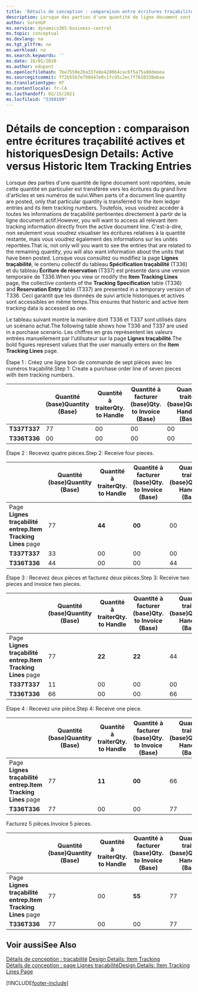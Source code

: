 ```yaml
---
title: 'Détails de conception : comparaison entre écritures traçabilité actives et historiques | Microsoft Docs'
description: Lorsque des parties d'une quantité de ligne document sont reportées, seule cette quantité en particulier est transférée vers les écritures du grand livre d'articles et ses numéros de suivi. Toutefois, vous voudrez accéder à toutes les informations de traçabilité pertinentes directement à partir de la ligne document actif. C'est-à-dire, non seulement vous voudrez visualiser les écritures relatives à la quantité restante, mais vous voudrez également des informations sur les unités reportées. Lorsque vous consultez ou modifiez la page **Lignes traçabilité**, le contenu collectif du tableau **Spécification traçabilité** (T336) et du tableau **Écriture de réservation** (T337) est présenté dans une version temporaire de T336. Ceci garantit que les données de suivi article historiques et actives sont accessibles en même temps.
author: SorenGP
ms.service: dynamics365-business-central
ms.topic: conceptual
ms.devlang: na
ms.tgt_pltfrm: na
ms.workload: na
ms.search.keywords: ''
ms.date: 10/01/2020
ms.author: edupont
ms.openlocfilehash: 7be7550e2ba337e8e4200b4cac6f5a75a80deeea
ms.sourcegitcommit: ff2b55b7e790447e0c1fcd5c2ec7f7610338ebaa
ms.translationtype: HT
ms.contentlocale: fr-CA
ms.lasthandoff: 02/15/2021
ms.locfileid: "5390109"
---
```

# <a name="design-details-active-versus-historic-item-tracking-entries"></a><span data-ttu-id="37ea3-107">Détails de conception : comparaison entre écritures traçabilité actives et historiques</span><span class="sxs-lookup"><span data-stu-id="37ea3-107">Design Details: Active versus Historic Item Tracking Entries</span></span>
<span data-ttu-id="37ea3-108">Lorsque des parties d'une quantité de ligne document sont reportées, seule cette quantité en particulier est transférée vers les écritures du grand livre d'articles et ses numéros de suivi.</span><span class="sxs-lookup"><span data-stu-id="37ea3-108">When parts of a document line quantity are posted, only that particular quantity is transferred to the item ledger entries and its item tracking numbers.</span></span> <span data-ttu-id="37ea3-109">Toutefois, vous voudrez accéder à toutes les informations de traçabilité pertinentes directement à partir de la ligne document actif.</span><span class="sxs-lookup"><span data-stu-id="37ea3-109">However, you will want to access all relevant item tracking information directly from the active document line.</span></span> <span data-ttu-id="37ea3-110">C'est-à-dire, non seulement vous voudrez visualiser les écritures relatives à la quantité restante, mais vous voudrez également des informations sur les unités reportées.</span><span class="sxs-lookup"><span data-stu-id="37ea3-110">That is, not only will you want to see the entries that are related to the remaining quantity, you will also want information about the units that have been posted.</span></span> <span data-ttu-id="37ea3-111">Lorsque vous consultez ou modifiez la page **Lignes traçabilité**, le contenu collectif du tableau **Spécification traçabilité** (T336) et du tableau **Écriture de réservation** (T337) est présenté dans une version temporaire de T336.</span><span class="sxs-lookup"><span data-stu-id="37ea3-111">When you view or modify the **Item Tracking Lines** page, the collective contents of the **Tracking Specification** table (T336) and **Reservation Entry** table (T337) are presented in a temporary version of T336.</span></span> <span data-ttu-id="37ea3-112">Ceci garantit que les données de suivi article historiques et actives sont accessibles en même temps.</span><span class="sxs-lookup"><span data-stu-id="37ea3-112">This ensures that historic and active item tracking data is accessed as one.</span></span>  

 <span data-ttu-id="37ea3-113">Le tableau suivant montre la manière dont T336 et T337 sont utilisés dans un scénario achat.</span><span class="sxs-lookup"><span data-stu-id="37ea3-113">The following table shows how T336 and T337 are used in a purchase scenario.</span></span> <span data-ttu-id="37ea3-114">Les chiffres en gras représentent les valeurs entrées manuellement par l'utilisateur sur la page **Lignes traçabilité**.</span><span class="sxs-lookup"><span data-stu-id="37ea3-114">The bold figures represent values that the user manually enters on the **Item Tracking Lines** page.</span></span>  

 <span data-ttu-id="37ea3-115">Étape 1 : Créez une ligne bon de commande de sept pièces avec les numéros traçabilité.</span><span class="sxs-lookup"><span data-stu-id="37ea3-115">Step 1: Create a purchase order line of seven pieces with item tracking numbers.</span></span>  

||<span data-ttu-id="37ea3-116">**Quantité (base)**</span><span class="sxs-lookup"><span data-stu-id="37ea3-116">**Quantity (Base)**</span></span>|<span data-ttu-id="37ea3-117">**Quantité à traiter**</span><span class="sxs-lookup"><span data-stu-id="37ea3-117">**Qty. to Handle**</span></span>|<span data-ttu-id="37ea3-118">**Quantité à facturer (base)**</span><span class="sxs-lookup"><span data-stu-id="37ea3-118">**Qty. to Invoice (Base)**</span></span>|<span data-ttu-id="37ea3-119">**Quantité traitée (base)**</span><span class="sxs-lookup"><span data-stu-id="37ea3-119">**Quantity Handled (Base)**</span></span>|<span data-ttu-id="37ea3-120">**Quantité facturée (base)**</span><span class="sxs-lookup"><span data-stu-id="37ea3-120">**Quantity Invoiced (Base)**</span></span>|  
|-|----------------------------------------------|--------------------------------------------|------------------------------------------------------|-------------------------------------------------------|--------------------------------------------------------|  
|<span data-ttu-id="37ea3-121">**T337**</span><span class="sxs-lookup"><span data-stu-id="37ea3-121">**T337**</span></span>|<span data-ttu-id="37ea3-122">7</span><span class="sxs-lookup"><span data-stu-id="37ea3-122">7</span></span>|<span data-ttu-id="37ea3-123">0</span><span class="sxs-lookup"><span data-stu-id="37ea3-123">0</span></span>|<span data-ttu-id="37ea3-124">0</span><span class="sxs-lookup"><span data-stu-id="37ea3-124">0</span></span>|<span data-ttu-id="37ea3-125">0</span><span class="sxs-lookup"><span data-stu-id="37ea3-125">0</span></span>|<span data-ttu-id="37ea3-126">0</span><span class="sxs-lookup"><span data-stu-id="37ea3-126">0</span></span>|  
|<span data-ttu-id="37ea3-127">**T336**</span><span class="sxs-lookup"><span data-stu-id="37ea3-127">**T336**</span></span>|<span data-ttu-id="37ea3-128">0</span><span class="sxs-lookup"><span data-stu-id="37ea3-128">0</span></span>|<span data-ttu-id="37ea3-129">0</span><span class="sxs-lookup"><span data-stu-id="37ea3-129">0</span></span>|<span data-ttu-id="37ea3-130">0</span><span class="sxs-lookup"><span data-stu-id="37ea3-130">0</span></span>|<span data-ttu-id="37ea3-131">0</span><span class="sxs-lookup"><span data-stu-id="37ea3-131">0</span></span>|<span data-ttu-id="37ea3-132">0</span><span class="sxs-lookup"><span data-stu-id="37ea3-132">0</span></span>|  

 <span data-ttu-id="37ea3-133">Étape 2 : Recevez quatre pièces.</span><span class="sxs-lookup"><span data-stu-id="37ea3-133">Step 2: Receive four pieces.</span></span>  

||<span data-ttu-id="37ea3-134">**Quantité (base)**</span><span class="sxs-lookup"><span data-stu-id="37ea3-134">**Quantity (Base)**</span></span>|<span data-ttu-id="37ea3-135">**Quantité à traiter**</span><span class="sxs-lookup"><span data-stu-id="37ea3-135">**Qty. to Handle**</span></span>|<span data-ttu-id="37ea3-136">**Quantité à facturer (base)**</span><span class="sxs-lookup"><span data-stu-id="37ea3-136">**Qty. to Invoice (Base)**</span></span>|<span data-ttu-id="37ea3-137">**Quantité traitée (base)**</span><span class="sxs-lookup"><span data-stu-id="37ea3-137">**Quantity Handled (Base)**</span></span>|<span data-ttu-id="37ea3-138">**Quantité facturée (base)**</span><span class="sxs-lookup"><span data-stu-id="37ea3-138">**Quantity Invoiced (Base)**</span></span>|  
|-|----------------------------------------------|--------------------------------------------|------------------------------------------------------|-------------------------------------------------------|--------------------------------------------------------|  
|<span data-ttu-id="37ea3-139">Page **Lignes traçabilité entrep.**</span><span class="sxs-lookup"><span data-stu-id="37ea3-139">**Item Tracking Lines** page</span></span>|<span data-ttu-id="37ea3-140">7</span><span class="sxs-lookup"><span data-stu-id="37ea3-140">7</span></span>|<span data-ttu-id="37ea3-141">**4**</span><span class="sxs-lookup"><span data-stu-id="37ea3-141">**4**</span></span>|<span data-ttu-id="37ea3-142">**0**</span><span class="sxs-lookup"><span data-stu-id="37ea3-142">**0**</span></span>|<span data-ttu-id="37ea3-143">0</span><span class="sxs-lookup"><span data-stu-id="37ea3-143">0</span></span>|<span data-ttu-id="37ea3-144">0</span><span class="sxs-lookup"><span data-stu-id="37ea3-144">0</span></span>|  
|<span data-ttu-id="37ea3-145">**T337**</span><span class="sxs-lookup"><span data-stu-id="37ea3-145">**T337**</span></span>|<span data-ttu-id="37ea3-146">3</span><span class="sxs-lookup"><span data-stu-id="37ea3-146">3</span></span>|<span data-ttu-id="37ea3-147">0</span><span class="sxs-lookup"><span data-stu-id="37ea3-147">0</span></span>|<span data-ttu-id="37ea3-148">0</span><span class="sxs-lookup"><span data-stu-id="37ea3-148">0</span></span>|<span data-ttu-id="37ea3-149">0</span><span class="sxs-lookup"><span data-stu-id="37ea3-149">0</span></span>|<span data-ttu-id="37ea3-150">0</span><span class="sxs-lookup"><span data-stu-id="37ea3-150">0</span></span>|  
|<span data-ttu-id="37ea3-151">**T336**</span><span class="sxs-lookup"><span data-stu-id="37ea3-151">**T336**</span></span>|<span data-ttu-id="37ea3-152">4</span><span class="sxs-lookup"><span data-stu-id="37ea3-152">4</span></span>|<span data-ttu-id="37ea3-153">0</span><span class="sxs-lookup"><span data-stu-id="37ea3-153">0</span></span>|<span data-ttu-id="37ea3-154">0</span><span class="sxs-lookup"><span data-stu-id="37ea3-154">0</span></span>|<span data-ttu-id="37ea3-155">4</span><span class="sxs-lookup"><span data-stu-id="37ea3-155">4</span></span>|<span data-ttu-id="37ea3-156">0</span><span class="sxs-lookup"><span data-stu-id="37ea3-156">0</span></span>|  

 <span data-ttu-id="37ea3-157">Étape 3 : Recevez deux pièces et facturez deux pièces.</span><span class="sxs-lookup"><span data-stu-id="37ea3-157">Step 3: Receive two pieces and invoice two pieces.</span></span>  

||<span data-ttu-id="37ea3-158">**Quantité (base)**</span><span class="sxs-lookup"><span data-stu-id="37ea3-158">**Quantity (Base)**</span></span>|<span data-ttu-id="37ea3-159">**Quantité à traiter**</span><span class="sxs-lookup"><span data-stu-id="37ea3-159">**Qty. to Handle**</span></span>|<span data-ttu-id="37ea3-160">**Quantité à facturer (base)**</span><span class="sxs-lookup"><span data-stu-id="37ea3-160">**Qty. to Invoice (Base)**</span></span>|<span data-ttu-id="37ea3-161">**Quantité traitée (base)**</span><span class="sxs-lookup"><span data-stu-id="37ea3-161">**Quantity Handled (Base)**</span></span>|<span data-ttu-id="37ea3-162">**Quantité facturée (base)**</span><span class="sxs-lookup"><span data-stu-id="37ea3-162">**Quantity Invoiced (Base)**</span></span>|  
|-|----------------------------------------------|--------------------------------------------|------------------------------------------------------|-------------------------------------------------------|--------------------------------------------------------|  
|<span data-ttu-id="37ea3-163">Page **Lignes traçabilité entrep.**</span><span class="sxs-lookup"><span data-stu-id="37ea3-163">**Item Tracking Lines** page</span></span>|<span data-ttu-id="37ea3-164">7</span><span class="sxs-lookup"><span data-stu-id="37ea3-164">7</span></span>|<span data-ttu-id="37ea3-165">**2**</span><span class="sxs-lookup"><span data-stu-id="37ea3-165">**2**</span></span>|<span data-ttu-id="37ea3-166">**2**</span><span class="sxs-lookup"><span data-stu-id="37ea3-166">**2**</span></span>|<span data-ttu-id="37ea3-167">4</span><span class="sxs-lookup"><span data-stu-id="37ea3-167">4</span></span>|<span data-ttu-id="37ea3-168">0</span><span class="sxs-lookup"><span data-stu-id="37ea3-168">0</span></span>|  
|<span data-ttu-id="37ea3-169">**T337**</span><span class="sxs-lookup"><span data-stu-id="37ea3-169">**T337**</span></span>|<span data-ttu-id="37ea3-170">1</span><span class="sxs-lookup"><span data-stu-id="37ea3-170">1</span></span>|<span data-ttu-id="37ea3-171">0</span><span class="sxs-lookup"><span data-stu-id="37ea3-171">0</span></span>|<span data-ttu-id="37ea3-172">0</span><span class="sxs-lookup"><span data-stu-id="37ea3-172">0</span></span>|<span data-ttu-id="37ea3-173">0</span><span class="sxs-lookup"><span data-stu-id="37ea3-173">0</span></span>|<span data-ttu-id="37ea3-174">0</span><span class="sxs-lookup"><span data-stu-id="37ea3-174">0</span></span>|  
|<span data-ttu-id="37ea3-175">**T336**</span><span class="sxs-lookup"><span data-stu-id="37ea3-175">**T336**</span></span>|<span data-ttu-id="37ea3-176">6</span><span class="sxs-lookup"><span data-stu-id="37ea3-176">6</span></span>|<span data-ttu-id="37ea3-177">0</span><span class="sxs-lookup"><span data-stu-id="37ea3-177">0</span></span>|<span data-ttu-id="37ea3-178">0</span><span class="sxs-lookup"><span data-stu-id="37ea3-178">0</span></span>|<span data-ttu-id="37ea3-179">6</span><span class="sxs-lookup"><span data-stu-id="37ea3-179">6</span></span>|<span data-ttu-id="37ea3-180">2</span><span class="sxs-lookup"><span data-stu-id="37ea3-180">2</span></span>|  

 <span data-ttu-id="37ea3-181">Étape 4 : Recevez une pièce.</span><span class="sxs-lookup"><span data-stu-id="37ea3-181">Step 4: Receive one piece.</span></span>  

||<span data-ttu-id="37ea3-182">**Quantité (base)**</span><span class="sxs-lookup"><span data-stu-id="37ea3-182">**Quantity (Base)**</span></span>|<span data-ttu-id="37ea3-183">**Quantité à traiter**</span><span class="sxs-lookup"><span data-stu-id="37ea3-183">**Qty. to Handle**</span></span>|<span data-ttu-id="37ea3-184">**Quantité à facturer (base)**</span><span class="sxs-lookup"><span data-stu-id="37ea3-184">**Qty. to Invoice (Base)**</span></span>|<span data-ttu-id="37ea3-185">**Quantité traitée (base)**</span><span class="sxs-lookup"><span data-stu-id="37ea3-185">**Quantity Handled (Base)**</span></span>|<span data-ttu-id="37ea3-186">**Quantité facturée (base)**</span><span class="sxs-lookup"><span data-stu-id="37ea3-186">**Quantity Invoiced (Base)**</span></span>|  
|-|----------------------------------------------|--------------------------------------------|------------------------------------------------------|-------------------------------------------------------|--------------------------------------------------------|  
|<span data-ttu-id="37ea3-187">Page **Lignes traçabilité entrep.**</span><span class="sxs-lookup"><span data-stu-id="37ea3-187">**Item Tracking Lines** page</span></span>|<span data-ttu-id="37ea3-188">7</span><span class="sxs-lookup"><span data-stu-id="37ea3-188">7</span></span>|<span data-ttu-id="37ea3-189">**1**</span><span class="sxs-lookup"><span data-stu-id="37ea3-189">**1**</span></span>|<span data-ttu-id="37ea3-190">**0**</span><span class="sxs-lookup"><span data-stu-id="37ea3-190">**0**</span></span>|<span data-ttu-id="37ea3-191">6</span><span class="sxs-lookup"><span data-stu-id="37ea3-191">6</span></span>|<span data-ttu-id="37ea3-192">2</span><span class="sxs-lookup"><span data-stu-id="37ea3-192">2</span></span>|  
|<span data-ttu-id="37ea3-193">**T336**</span><span class="sxs-lookup"><span data-stu-id="37ea3-193">**T336**</span></span>|<span data-ttu-id="37ea3-194">7</span><span class="sxs-lookup"><span data-stu-id="37ea3-194">7</span></span>|<span data-ttu-id="37ea3-195">0</span><span class="sxs-lookup"><span data-stu-id="37ea3-195">0</span></span>|<span data-ttu-id="37ea3-196">0</span><span class="sxs-lookup"><span data-stu-id="37ea3-196">0</span></span>|<span data-ttu-id="37ea3-197">7</span><span class="sxs-lookup"><span data-stu-id="37ea3-197">7</span></span>|<span data-ttu-id="37ea3-198">2</span><span class="sxs-lookup"><span data-stu-id="37ea3-198">2</span></span>|  

 <span data-ttu-id="37ea3-199">Facturez 5 pièces.</span><span class="sxs-lookup"><span data-stu-id="37ea3-199">Invoice 5 pieces.</span></span>  

||<span data-ttu-id="37ea3-200">**Quantité (base)**</span><span class="sxs-lookup"><span data-stu-id="37ea3-200">**Quantity (Base)**</span></span>|<span data-ttu-id="37ea3-201">**Quantité à traiter**</span><span class="sxs-lookup"><span data-stu-id="37ea3-201">**Qty. to Handle**</span></span>|<span data-ttu-id="37ea3-202">**Quantité à facturer (base)**</span><span class="sxs-lookup"><span data-stu-id="37ea3-202">**Qty. to Invoice (Base)**</span></span>|<span data-ttu-id="37ea3-203">**Quantité traitée (base)**</span><span class="sxs-lookup"><span data-stu-id="37ea3-203">**Quantity Handled (Base)**</span></span>|<span data-ttu-id="37ea3-204">**Quantité facturée (base)**</span><span class="sxs-lookup"><span data-stu-id="37ea3-204">**Quantity Invoiced (Base)**</span></span>|  
|-|----------------------------------------------|--------------------------------------------|------------------------------------------------------|-------------------------------------------------------|--------------------------------------------------------|  
|<span data-ttu-id="37ea3-205">Page **Lignes traçabilité entrep.**</span><span class="sxs-lookup"><span data-stu-id="37ea3-205">**Item Tracking Lines** page</span></span>|<span data-ttu-id="37ea3-206">7</span><span class="sxs-lookup"><span data-stu-id="37ea3-206">7</span></span>|<span data-ttu-id="37ea3-207">0</span><span class="sxs-lookup"><span data-stu-id="37ea3-207">0</span></span>|<span data-ttu-id="37ea3-208">**5**</span><span class="sxs-lookup"><span data-stu-id="37ea3-208">**5**</span></span>|<span data-ttu-id="37ea3-209">7</span><span class="sxs-lookup"><span data-stu-id="37ea3-209">7</span></span>|<span data-ttu-id="37ea3-210">2</span><span class="sxs-lookup"><span data-stu-id="37ea3-210">2</span></span>|  
|<span data-ttu-id="37ea3-211">**T336**</span><span class="sxs-lookup"><span data-stu-id="37ea3-211">**T336**</span></span>|<span data-ttu-id="37ea3-212">7</span><span class="sxs-lookup"><span data-stu-id="37ea3-212">7</span></span>|<span data-ttu-id="37ea3-213">0</span><span class="sxs-lookup"><span data-stu-id="37ea3-213">0</span></span>|<span data-ttu-id="37ea3-214">0</span><span class="sxs-lookup"><span data-stu-id="37ea3-214">0</span></span>|<span data-ttu-id="37ea3-215">7</span><span class="sxs-lookup"><span data-stu-id="37ea3-215">7</span></span>|<span data-ttu-id="37ea3-216">7</span><span class="sxs-lookup"><span data-stu-id="37ea3-216">7</span></span>|  

## <a name="see-also"></a><span data-ttu-id="37ea3-217">Voir aussi</span><span class="sxs-lookup"><span data-stu-id="37ea3-217">See Also</span></span>  
 <span data-ttu-id="37ea3-218">[Détails de conception : traçabilité](design-details-item-tracking.md) </span><span class="sxs-lookup"><span data-stu-id="37ea3-218">[Design Details: Item Tracking](design-details-item-tracking.md) </span></span>  
 [<span data-ttu-id="37ea3-219">Détails de conception : page Lignes traçabilité</span><span class="sxs-lookup"><span data-stu-id="37ea3-219">Design Details: Item Tracking Lines Page</span></span>](design-details-item-tracking-lines-window.md)


[!INCLUDE[footer-include](includes/footer-banner.md)]
